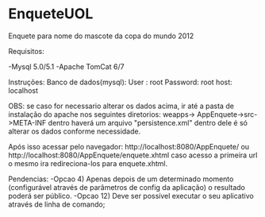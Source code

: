EnqueteUOL
==========

Enquete para nome do mascote da copa do mundo 2012

Requisitos:

-Mysql 5.0/5.1
-Apache TomCat 6/7

Instruções:
Banco de dados(mysql):
User : root
Password: root
host: localhost

OBS: se caso for necessario alterar os dados acima, ir até a pasta de instalação do apache nos seguintes diretorios:
weapps-> AppEnquete->src->META-INF dentro haverá um arquivo "persistence.xml" dentro dele é só alterar os dados conforme necessidade.

Após isso acessar pelo navegador:
http://localhost:8080/AppEnquete/ ou http://localhost:8080/AppEnquete/enquete.xhtml
caso acesso a primeira url o mesmo ira redireciona-los para enquete.xhtml.

Pendencias:
 -Opcao 4) Apenas depois de um determinado momento (configurável através de parâmetros de config da aplicação) o resultado poderá ser público.
 -Opcao 12) Deve ser possível executar o seu aplicativo através de linha de comando;

